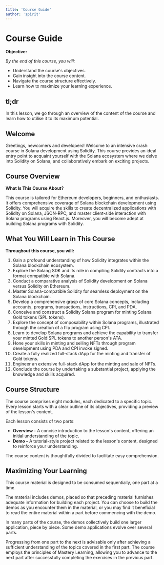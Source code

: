 ```yaml
---
title: 'Course Guide'
author: 'spirit'
---
```


# **Course Guide**


**Objective:**

*By the end of this course, you will:*

- Understand the course's objectives.
- Gain insight into the course content.
- Navigate the course structure effectively.
- Learn how to maximize your learning experience.

## tl;dr

In this lesson, we go through an overview of the content of the course and learn how to utilise it to its maximum potential.

## **Welcome**

Greetings, newcomers and developers! Welcome to an intensive crash course in Solana development using Solidity. This course provides an ideal entry point to acquaint yourself with the Solana ecosystem where we delve into Solidity on Solana, and collaboratively embark on exciting projects.

## **Course Overview**

**What Is This Course About?**

This course is tailored for Ethereum developers, beginners, and enthusiasts. It offers comprehensive coverage of Solana blockchain development using Solidity. You will acquire the skills to create decentralized applications with Solidity on Solana, JSON-RPC, and master client-side interaction with Solana programs using React.js. Moreover, you will become adept at building Solana programs with Solidity.

## **What You Will Learn in This Course**

**Throughout this course, you will:**

1. Gain a profound understanding of how Solidity integrates within the Solana blockchain ecosystem.
2. Explore the Solang SDK and its role in compiling Solidity contracts into a format compatible with Solana.
3. Conduct a comparative analysis of Solidity development on Solana versus Solidity on Ethereum.
4. Master Solana-compatible Solidity for seamless deployment on the Solana blockchain.
5. Develop a comprehensive grasp of core Solana concepts, including accounts, programs, transactions, instructions, CPI, and PDA.
6. Conceive and construct a Solidity Solana program for minting Solana Gold tokens (SPL tokens).
7. Explore the concept of composability within Solana programs, illustrated through the creation of a flip program using CPI.
8. Learn to develop Solana programs and achieve the capability to transfer your minted Gold SPL tokens to another person's ATA.
9. Hone your skills in minting and selling NFTs through program development using PDA and CPI invoke signed.
10. Create a fully realized full-stack dApp for the minting and transfer of Gold tokens.
11. Engineer an extensive full-stack dApp for the minting and sale of NFTs.
12. Conclude the course by undertaking a substantial project, applying the knowledge and skills acquired.

## **Course Structure**

The course comprises eight modules, each dedicated to a specific topic. Every lesson starts with a clear outline of its objectives, providing a preview of the lesson's content.

Each lesson consists of two parts:

- **Overview -** A concise introduction to the lesson's content, offering an initial understanding of the topic.
- **Demo -** A tutorial-style project related to the lesson's content, designed to reinforce your understanding.

The course content is thoughtfully divided to facilitate easy comprehension.

## **Maximizing Your Learning**

This course material is designed to be consumed sequentially, one part at a time.

The material includes demos, placed so that preceding material furnishes adequate information for building each project. You can choose to build the demos as you encounter them in the material, or you may find it beneficial to read the entire material within a part before commencing with the demo.

In many parts of the course, the demos collectively build one larger application, piece by piece. Some demo applications evolve over several parts.

Progressing from one part to the next is advisable only after achieving a sufficient understanding of the topics covered in the first part. The course employs the principles of Mastery Learning, allowing you to advance to the next part after successfully completing the exercises in the previous part.